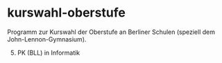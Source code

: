 # kurswahl-oberstufe
Programm zur Kurswahl der Oberstufe an Berliner Schulen (speziell dem John-Lennon-Gymnasium).

5. PK (BLL) in Informatik
